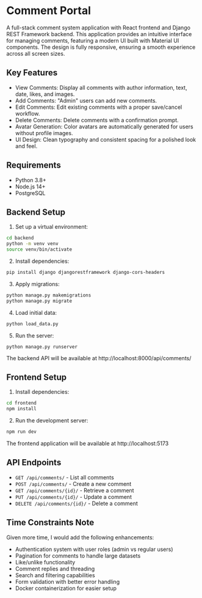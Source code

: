 # Comment Portal
A full-stack comment system application with React frontend and Django REST Framework backend. This application provides an intuitive interface for managing comments, featuring a modern UI built with Material UI components. The design is fully responsive, ensuring a smooth experience across all screen sizes.


## Key Features
- View Comments: Display all comments with author information, text, date, likes, and images.
- Add Comments: "Admin" users can add new comments.
- Edit Comments: Edit existing comments with a proper save/cancel workflow.
- Delete Comments: Delete comments with a confirmation prompt.
- Avatar Generation: Color avatars are automatically generated for users without profile images.
- UI Design: Clean typography and consistent spacing for a polished look and feel.


## Requirements

- Python 3.8+
- Node.js 14+
- PostgreSQL


## Backend Setup

1. Set up a virtual environment:
``` bash
cd backend
python -m venv venv
source venv/bin/activate
```

2. Install dependencies:
``` bash
pip install django djangorestframework django-cors-headers
```

3. Apply migrations:
``` bash
python manage.py makemigrations
python manage.py migrate
```

4. Load initial data:
``` bash
python load_data.py
```

5. Run the server:
```
python manage.py runserver
```


The backend API will be available at http://localhost:8000/api/comments/


## Frontend Setup

1. Install dependencies:
``` bash
cd frontend
npm install
```


2. Run the development server:
``` bash
npm run dev
```

The frontend application will be available at http://localhost:5173


## API Endpoints

- `GET /api/comments/` - List all comments
- `POST /api/comments/` - Create a new comment
- `GET /api/comments/{id}/` - Retrieve a comment
- `PUT /api/comments/{id}/` - Update a comment
- `DELETE /api/comments/{id}/` - Delete a comment


## Time Constraints Note
Given more time, I would add the following enhancements:

- Authentication system with user roles (admin vs regular users)
- Pagination for comments to handle large datasets
- Like/unlike functionality
- Comment replies and threading
- Search and filtering capabilities
- Form validation with better error handling
- Docker containerization for easier setup